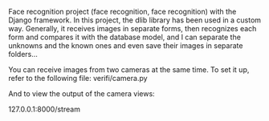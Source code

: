 Face recognition project (face recognition, face recognition) with the Django framework. In this project, the dlib library has been used in a custom way.
Generally, it receives images in separate forms, then recognizes each form and compares it with the database model, and I can separate the unknowns and the known ones and even save their images in separate folders...


You can receive images from two cameras at the same time. To set it up, refer to the following file: verifi/camera.py

And to view the output of the camera views:

127.0.0.1:8000/stream
